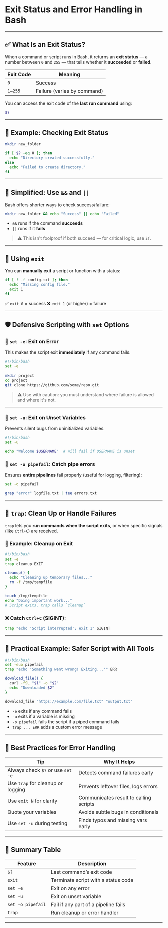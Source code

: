 # Exit Status and Error Handling in Bash

---

## ✅ What Is an Exit Status?

When a command or script runs in Bash, it returns an **exit status** — a number between `0` and `255` — that tells whether it **succeeded** or **failed**.

| Exit Code | Meaning                     |
| --------- | --------------------------- |
| `0`       | Success                     |
| `1–255`   | Failure (varies by command) |

You can access the exit code of the **last run command** using:

```bash
$?
```

---

## 📌 Example: Checking Exit Status

```bash
mkdir new_folder

if [ $? -eq 0 ]; then
  echo "Directory created successfully."
else
  echo "Failed to create directory."
fi
```

---

## 🔁 Simplified: Use `&&` and `||`

Bash offers shorter ways to check success/failure:

```bash
mkdir new_folder && echo "Success" || echo "Failed"
```

* `&&` runs if the command **succeeds**
* `||` runs if it **fails**

> ⚠️ This isn't foolproof if both succeed — for critical logic, use `if`.

---

## 🧯 Using `exit`

You can **manually exit** a script or function with a status:

```bash
if [ ! -f config.txt ]; then
  echo "Missing config file."
  exit 1
fi
```

✅ `exit 0` = success
❌ `exit 1` (or higher) = failure

---

## 🛡 Defensive Scripting with `set` Options

### 🔐 `set -e`: Exit on Error

This makes the script exit **immediately** if any command fails.

```bash
#!/bin/bash
set -e

mkdir project
cd project
git clone https://github.com/some/repo.git
```

> ⚠️ Use with caution: you must understand where failure is allowed and where it's not.

---

### 🔐 `set -u`: Exit on Unset Variables

Prevents silent bugs from uninitialized variables.

```bash
#!/bin/bash
set -u

echo "Welcome $USERNAME"  # Will fail if USERNAME is unset
```

### 🔐 `set -o pipefail`: Catch pipe errors

Ensures **entire pipelines** fail properly (useful for logging, filtering):

```bash
set -o pipefail

grep "error" logfile.txt | tee errors.txt
```

---

## 🚨 `trap`: Clean Up or Handle Failures

`trap` lets you **run commands when the script exits**, or when specific signals (like `Ctrl+C`) are received.

### 🧹 Example: Cleanup on Exit

```bash
#!/bin/bash
set -e
trap cleanup EXIT

cleanup() {
  echo "Cleaning up temporary files..."
  rm -f /tmp/tempfile
}

touch /tmp/tempfile
echo "Doing important work..."
# Script exits, trap calls `cleanup`
```

### ❌ Catch `Ctrl+C` (SIGINT):

```bash
trap "echo 'Script interrupted'; exit 1" SIGINT
```

---

## 🧪 Practical Example: Safer Script with All Tools

```bash
#!/bin/bash
set -euo pipefail
trap "echo 'Something went wrong! Exiting...'" ERR

download_file() {
  curl -fSL "$1" -o "$2"
  echo "Downloaded $2"
}

download_file "https://example.com/file.txt" "output.txt"
```

* `-e` exits if any command fails
* `-u` exits if a variable is missing
* `-o pipefail` fails the script if a piped command fails
* `trap ... ERR` adds a custom error message

---

## 🧼 Best Practices for Error Handling

| Tip                               | Why It Helps                           |
| --------------------------------- | -------------------------------------- |
| Always check `$?` or use `set -e` | Detects command failures early         |
| Use `trap` for cleanup or logging | Prevents leftover files, logs errors   |
| Use `exit N` for clarity          | Communicates result to calling scripts |
| Quote your variables              | Avoids subtle bugs in conditionals     |
| Use `set -u` during testing       | Finds typos and missing vars early     |

---

## 🧠 Summary Table

| Feature           | Description                          |
| ----------------- | ------------------------------------ |
| `$?`              | Last command’s exit code             |
| `exit`            | Terminate script with a status code  |
| `set -e`          | Exit on any error                    |
| `set -u`          | Exit on unset variable               |
| `set -o pipefail` | Fail if any part of a pipeline fails |
| `trap`            | Run cleanup or error handler         |

---
